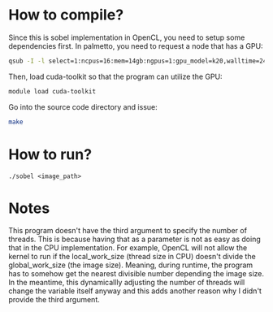 # How to compile?

Since this is sobel implementation in OpenCL, you need to setup some dependencies first.
In palmetto, you need to request a node that has a GPU:

```sh
qsub -I -l select=1:ncpus=16:mem=14gb:ngpus=1:gpu_model=k20,walltime=24:00:00
```

Then, load cuda-toolkit so that the program can utilize the GPU:

```sh
module load cuda-toolkit
```

Go into the source code directory and issue:

```sh
make
```

# How to run?

```
./sobel <image_path>
```

# Notes

This program doesn't have the third argument to specify the number of threads. This is because
having that as a parameter is not as easy as doing that in the CPU implementation. For example,
OpenCL will not allow the kernel to run if the local_work_size (thread size in CPU) doesn't divide
the global_work_size (the image size). Meaning, during runtime, the program has to somehow get the
nearest divisible number depending the image size.  In the meantime, this dynamicallly adjusting
the number of threads will change the variable itself anyway and this adds another reason why I 
didn't provide the third argument.
